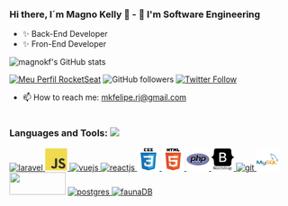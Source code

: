 ### Hi there, I´m Magno Kelly 👋 - 🌱 I'm Software Engineering
- ✨ Back-End Developer 
- ✨ Fron-End Developer 

![magnokf's GitHub stats](https://github-readme-stats.vercel.app/api?username=magnokf&show_icons=true&theme=github_dark)

[![Meu Perfil RocketSeat](https://img.shields.io/badge/Meu%20Perfil-Rocketseat-brightgreen)](https://app.rocketseat.com.br/me/magno-kelly-felipe-03653) ![GitHub followers](https://img.shields.io/github/followers/magnokf?logo=GitHub&logoColor=green&style=social) [![Twitter Follow](https://img.shields.io/twitter/follow/magnokf?style=social)](https://twitter.com/magnokf)

- 📫 How to reach me: mkfelipe.rj@gmail.com


#
<h3 align="left">Languages and Tools: <img src="https://media.giphy.com/media/WUlplcMpOCEmTGBtBW/giphy.gif" width="30"></h3>
<p align="left"> 
<a href="https://laravel.com/" target="_blank"> <img src="https://laravel.com/img/logomark.min.svg" alt="laravel" width="40" height="40"/> </a>
<a href="https://developer.mozilla.org/en-US/docs/Web/JavaScript" target="_blank"> <img src="https://raw.githubusercontent.com/devicons/devicon/master/icons/javascript/javascript-original.svg" alt="javascript" width="40" height="40"/> </a>
<a href="https://vuejs.org/" target="_blank"> <img src="https://upload.wikimedia.org/wikipedia/commons/thumb/9/95/Vue.js_Logo_2.svg/1184px-Vue.js_Logo_2.svg.png" alt="vuejs" width="40" height="40"/> </a>	
  <a href="https://reactjs.org/" target="_blank"> <img src="https://upload.wikimedia.org/wikipedia/commons/thumb/a/a7/React-icon.svg/2300px-React-icon.svg.png" alt="reactjs" width="40" height="40"/> </a>
<a href="https://www.w3schools.com/css/" target="_blank"> <img src="https://raw.githubusercontent.com/devicons/devicon/master/icons/css3/css3-original-wordmark.svg" alt="css3" width="40" height="40"/> </a>
<a href="https://www.w3.org/html/" target="_blank"> <img src="https://raw.githubusercontent.com/devicons/devicon/master/icons/html5/html5-original-wordmark.svg" alt="html5" width="40" height="40"/> </a> 
<a href="https://www.php.net" target="_blank"> <img src="https://raw.githubusercontent.com/devicons/devicon/master/icons/php/php-original.svg" alt="php" width="40" height="40"/> </a> 
<a href="https://getbootstrap.com" target="_blank"> <img src="https://raw.githubusercontent.com/devicons/devicon/master/icons/bootstrap/bootstrap-plain-wordmark.svg" alt="bootstrap" width="40" height="40"/> </a> 
<a href="https://git-scm.com/" target="_blank"> <img src="https://www.vectorlogo.zone/logos/git-scm/git-scm-icon.svg" alt="git" width="40" height="40"/> </a> 
<a href="https://www.mysql.com/" target="_blank"> <img src="https://raw.githubusercontent.com/devicons/devicon/master/icons/mysql/mysql-original-wordmark.svg" alt="mysql" width="40" height="40"/> </a> 
 <a href="https://fauna.com" target="_blank"><img src="https://www.vectorlogo.zone/logos/nodejs/nodejs-horizontal.svg" width="100" height="40"/></a>
 <a href="https://www.postgresql.org/" target="_blank"> <img src="https://www.vectorlogo.zone/logos/postgresql/postgresql-icon.svg" alt="postgres" width="40" height="40"/> </a>
<a href="https://fauna.com" target="_blank"> <img src="https://www.vectorlogo.zone/logos/fauna/fauna-icon.svg" alt="faunaDB" width="40" height="40"/> </a>
</p>

##

<!--
**ffenogueira/ffenogueira** is a ✨ _special_ ✨ repository because its `README.md` (this file) appears on your GitHub profile.

Here are some ideas to get you started:

- 🔭 I’m currently working on ...
- 🌱 I’m currently learning ...
- 👯 I’m looking to collaborate on ...
- 🤔 I’m looking for help with ...
- 💬 Ask me about ...
- 📫 How to reach me: ...
- 😄 Pronouns: ...
- ⚡ Fun fact: ...
-->
